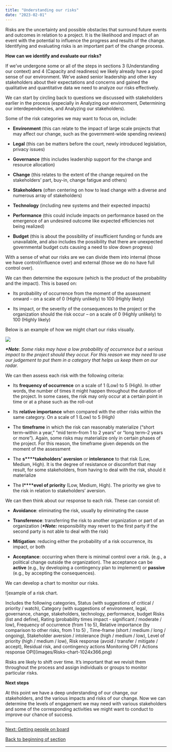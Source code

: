 ```yaml
---
title: "Understanding our risks"
date: "2023-02-01"
---
```


Risks are the uncertainty and possible obstacles that surround future events and outcomes in relation to a project. It is the likelihood and impact of an event with the potential to influence the progress and results of the change. Identifying and evaluating risks is an important part of the change process.

**How can we identify and evaluate our risks?**

If we’ve undergone some or all of the steps in sections 3 (Understanding our context) and 4 (Capacity and readiness) we likely already have a good sense of our environment. We’ve asked senior leadership and other key stakeholders about their expectations and concerns and gained the qualitative and quantitative data we need to analyze our risks effectively.

We can start by circling back to questions we discussed with stakeholders earlier in the process (especially in Analyzing our environment, Determining our interdependencies, and Analyzing our stakeholders).

Some of the risk categories we may want to focus on, include:

- **Environment** (this can relate to the impact of large scale projects that may affect our change, such as the government-wide spending reviews)

- **Legal** (this can be matters before the court, newly introduced legislation, privacy issues)

- **Governance** (this includes leadership support for the change and resource allocation)

- **Change** (this relates to the extent of the change required on the stakeholders’ part, buy-in, change fatigue and others)

- **Stakeholders** (often centering on how to lead change with a diverse and numerous array of stakeholders)

- **Technology** (including new systems and their expected impacts)

- **Performance** (this could include impacts on performance based on the emergence of an undesired outcome like expected efficiencies not being realized)

- **Budget** (this is about the possibility of insufficient funding or funds are unavailable, and also includes the possibility that there are unexpected governmental budget cuts causing a need to slow down progress)

With a sense of what our risks are we can divide them into internal (those we have control/influence over) and external (those we do no have full control over).

We can then determine the exposure (which is the product of the probability and the impact). This is based on:

- Its probability of occurrence from the moment of the assessment onward – on a scale of 0 (Highly unlikely) to 100 (Highly likely)

- Its impact, or the severity of the consequences to the project or the organization should the risk occur – on a scale of 0 (Highly unlikely) to 100 (Highly likely)

Below is an example of how we might chart our risks visually.

![](images/Risk-1024x709.png)

**_\*Note_**: _Some risks may have a low probability of occurrence but a serious impact to the project should they occur. For this reason we may need to use our judgement to put them in a category that helps us keep them on our radar._

We can then assess each risk with the following criteria:

- Its **frequency of occurrence** on a scale of 1 (Low) to 5 (High). In other words, the number of times it might happen throughout the duration of the project. In some cases, the risk may only occur at a certain point in time or at a phase such as the roll-out

- Its **relative importance** when compared with the other risks within the same category. On a scale of 1 (Low) to 5 (High)

- The **timeframe** in which the risk can reasonably materialize (“short term–within a year,” “mid term–from 1 to 2 years” or “long term–2 years or more”). Again, some risks may materialize only in certain phases of the project. For this reason, the timeframe given depends on the moment of the assessment

- The **s****takeholders’ aversion** or **intolerance** to that risk (Low, Medium, High). It is the degree of resistance or discomfort that may result, for some stakeholders, from having to deal with the risk, should it materialize

- The **l****evel of priority** (Low, Medium, High). The priority we give to the risk in relation to stakeholders’ aversion.

We can then think about our response to each risk. These can consist of:

- **Avoidance**: eliminating the risk, usually by eliminating the cause

- **Transference**: transferring the risk to another organization or part of an organization (**_\*Note:_** responsibility may revert to the first party if the second party is not able to deal with the risk)

- **Mitigation**: reducing either the probability of a risk occurrence, its impact, or both

- **Acceptance**: occurring when there is minimal control over a risk. (e.g., a political change outside the organization). The acceptance can be **active** (e.g., by developing a contingency plan to implement) or **passive** (e.g., by accepting the consequences).

We can develop a chart to monitor our risks.

![example of a risk chart.
<div></div>
Includes the following categories, Status (with suggestions of critical / priority / watch),
Category (with suggestions of environment, legal, governance, change, stakeholders, technology, performance, budget
Risks (list and define),
Rating (probability times impact - significant / moderate / low),
Frequency of occurrence (from 1 to 5), Relative importance (by comparison to other risks, from 1 to 5) ,
Time-frame (short / medium / long / ongoing),
Stakeholder aversion / intolerance (high / medium / low),
Level of priority (high / medium / low),
Risk response (avoid / transfer / mitigate / accept),
Residual risk,
and contingency actions Monitoring OPI / Actions response OPI](images/Risks-chart-1024x366.png)

Risks are likely to shift over time. It’s important that we revisit them throughout the process and assign individuals or groups to monitor particular risks.

**Next steps**

At this point we have a deep understanding of our change, our stakeholders, and the various impacts and risks of our change. Now we can determine the levels of engagement we may need with various stakeholders and some of the corresponding activities we might want to conduct to improve our chance of success.

* * *

[Next: Getting people on board](https://articles.alpha.canada.ca/framework-for-leading-change/getting-people-on-board/)

[Back to beginning of section](https://articles.alpha.canada.ca/framework-for-leading-change/capacity-readiness-and-impact/)

* * *
